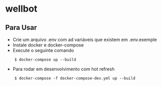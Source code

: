 # wellbot

## Para Usar

- Crie um arquivo .env com ad variáveis que existem em .env.exemple
- Instale docker e docker-compose
- Execute o seguinte comando

```
    $ docker-compose up --build
```

- Para rodar em desenvolvimento com hot refresh

```
    $ docker-compose -f docker-compose-dev.yml up --build
```
